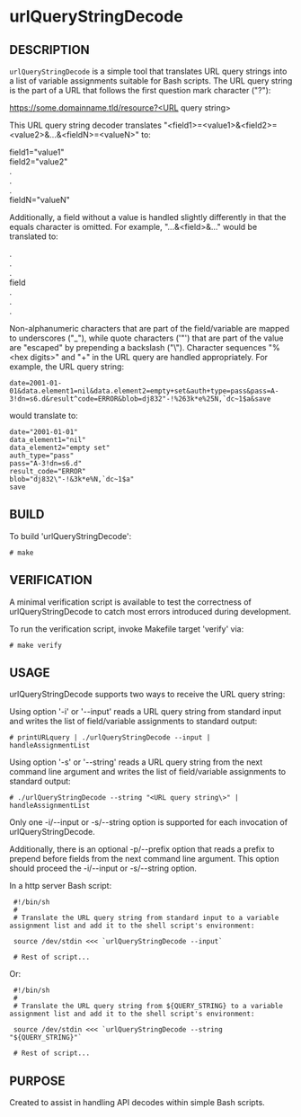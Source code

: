 # urlQueryStringDecode

## DESCRIPTION

`urlQueryStringDecode` is a simple tool that translates URL query strings into a list of variable assignments suitable for Bash scripts. The URL query string is the part of a URL that follows the first question mark character ("?"):

 https://some.domainname.tld/resource?<URL query string\>

This URL query string decoder translates "<field1\>=<value1\>&<field2\>=<value2\>&...&<fieldN\>=<valueN\>" to:

 field1="value1"\
 field2="value2"\
 .\
 .\
 .\
 fieldN="valueN"


Additionally, a field without a value is handled slightly differently in that the equals character is omitted. For example, "...&<field\>&..." would be translated to:

.\
.\
.\
 field\
.\
.\
.

Non-alphanumeric characters that are part of the field/variable are mapped to underscores ("_"), while quote characters ('\"') that are part of the value are "escaped" by prepending a backslash ("\\"). Character sequences "%<hex digits\>" and "+" in the URL query are handled appropriately. For example, the URL query string:

```
date=2001-01-01&data.element1=nil&data.element2=empty+set&auth+type=pass&pass=A-3!dn=s6.d&result^code=ERROR&blob=dj832"-!%263k*e%25N,`dc~1$a&save
```

would translate to:

```
date="2001-01-01"
data_element1="nil"
data_element2="empty set"
auth_type="pass"
pass="A-3!dn=s6.d"
result_code="ERROR"
blob="dj832\"-!&3k*e%N,`dc~1$a"
save
```

## BUILD

To build 'urlQueryStringDecode':

```
# make
```

## VERIFICATION

A minimal verification script is available to test the correctness of urlQueryStringDecode to catch most errors introduced during development.

To run the verification script, invoke Makefile target 'verify' via:

```
# make verify
```

## USAGE

urlQueryStringDecode supports two ways to receive the URL query string:

Using option '-i' or '--input' reads a URL query string from standard input and writes the list of field/variable assignments to standard output:

```
# printURLquery | ./urlQueryStringDecode --input | handleAssignmentList
```

Using option '-s' or '--string' reads a URL query string from the next command line argument and writes the list of field/variable assignments to standard output:

```
# ./urlQueryStringDecode --string "<URL query string\>" | handleAssignmentList
```

Only one -i/--input or -s/--string option is supported for each invocation of urlQueryStringDecode.

Additionally, there is an optional -p/--prefix option that reads a prefix to prepend before fields from the next command line argument. This option should proceed the -i/--input or -s/--string option.

In a http server Bash script:

```
 #!/bin/sh
 #
 # Translate the URL query string from standard input to a variable assignment list and add it to the shell script's environment:

 source /dev/stdin <<< `urlQueryStringDecode --input`

 # Rest of script...
``` 
 
Or:

```
 #!/bin/sh
 #
 # Translate the URL query string from ${QUERY_STRING} to a variable assignment list and add it to the shell script's environment:

 source /dev/stdin <<< `urlQueryStringDecode --string "${QUERY_STRING}"`

 # Rest of script...
```

## PURPOSE

Created to assist in handling API decodes within simple Bash scripts.

